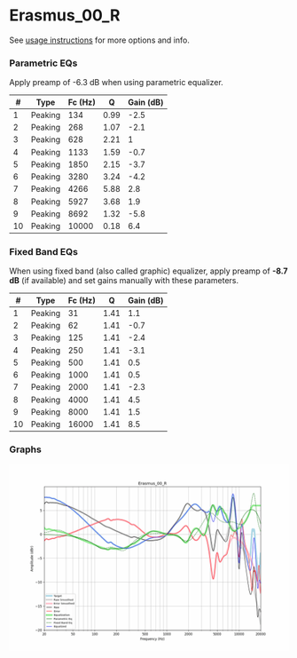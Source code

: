 # Erasmus_00_R
See [usage instructions](https://github.com/jaakkopasanen/AutoEq#usage) for more options and info.

### Parametric EQs
Apply preamp of -6.3 dB when using parametric equalizer.

|   # | Type    |   Fc (Hz) |    Q |   Gain (dB) |
|-----|---------|-----------|------|-------------|
|   1 | Peaking |       134 | 0.99 |        -2.5 |
|   2 | Peaking |       268 | 1.07 |        -2.1 |
|   3 | Peaking |       628 | 2.21 |         1   |
|   4 | Peaking |      1133 | 1.59 |        -0.7 |
|   5 | Peaking |      1850 | 2.15 |        -3.7 |
|   6 | Peaking |      3280 | 3.24 |        -4.2 |
|   7 | Peaking |      4266 | 5.88 |         2.8 |
|   8 | Peaking |      5927 | 3.68 |         1.9 |
|   9 | Peaking |      8692 | 1.32 |        -5.8 |
|  10 | Peaking |     10000 | 0.18 |         6.4 |

### Fixed Band EQs
When using fixed band (also called graphic) equalizer, apply preamp of **-8.7 dB** (if available) and set gains manually with these parameters.

|   # | Type    |   Fc (Hz) |    Q |   Gain (dB) |
|-----|---------|-----------|------|-------------|
|   1 | Peaking |        31 | 1.41 |         1.1 |
|   2 | Peaking |        62 | 1.41 |        -0.7 |
|   3 | Peaking |       125 | 1.41 |        -2.4 |
|   4 | Peaking |       250 | 1.41 |        -3.1 |
|   5 | Peaking |       500 | 1.41 |         0.5 |
|   6 | Peaking |      1000 | 1.41 |         0.5 |
|   7 | Peaking |      2000 | 1.41 |        -2.3 |
|   8 | Peaking |      4000 | 1.41 |         4.5 |
|   9 | Peaking |      8000 | 1.41 |         1.5 |
|  10 | Peaking |     16000 | 1.41 |         8.5 |

### Graphs
![](./Erasmus_00_R.png)
